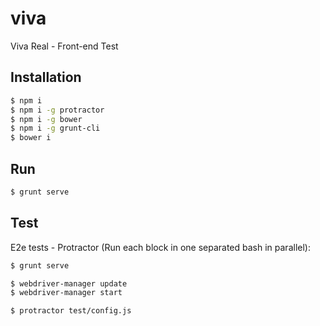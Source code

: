 # viva

Viva Real - Front-end Test

## Installation

```sh
$ npm i
$ npm i -g protractor
$ npm i -g bower
$ npm i -g grunt-cli
$ bower i
```

## Run

```sh
$ grunt serve
```

## Test

E2e tests - Protractor (Run each block in one separated bash in parallel):
```sh
$ grunt serve
```

```sh
$ webdriver-manager update
$ webdriver-manager start
```

```sh
$ protractor test/config.js
```
